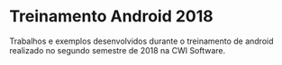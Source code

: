 # Treinamento Android 2018
Trabalhos e exemplos desenvolvidos durante o treinamento de android realizado no segundo semestre de 2018 na CWI Software.